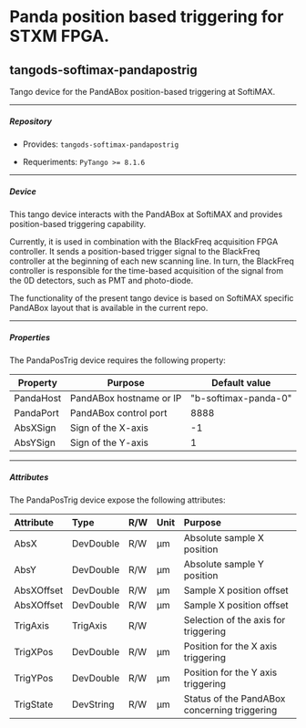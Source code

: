 # Panda position based triggering for STXM FPGA.

## tangods-softimax-pandapostrig


Tango device for the PandABox position-based triggering at SoftiMAX.


____________________________________________________________________________

##### Repository


- Provides: `tangods-softimax-pandapostrig`

- Requeriments: `PyTango >= 8.1.6`


____________________________________________________________________________

##### Device

This tango device interacts with the PandABox at SoftiMAX and provides position-based triggering capability.

Currently, it is used in combination with the BlackFreq acquisition FPGA controller. It sends a position-based trigger signal to the BlackFreq controller at the beginning of each new scanning line. In turn, the BlackFreq controller is responsible for the time-based acquisition of the signal from the 0D detectors, such as PMT and photo-diode.

The functionality of the present tango device is based on SoftiMAX specific PandABox layout that is available in the current repo.

____________________________________________________________________________

##### Properties

The PandaPosTrig device requires the following property:

| Property  | Purpose                 | Default value        |
| --------- | ----------------------- | -------------------- |
| PandaHost | PandABox hostname or IP | "b-softimax-panda-0" |
| PandaPort | PandABox control port   | 8888                 |
| AbsXSign  | Sign of the X-axis      | -1                   |
| AbsYSign  | Sign of the Y-axis      | 1                    |

____________________________________________________________________________

##### Attributes

The PandaPosTrig device expose the following attributes:

|   Attribute  |    Type   |  R/W | Unit | Purpose                                      |
|:------------ |:----------|:---- |:---- |:-------------------------------------------- |
| AbsX         | DevDouble | R/W  | µm   | Absolute sample X position                   |
| AbsY         | DevDouble | R/W  | µm   | Absolute sample Y position                   |
| AbsXOffset   | DevDouble | R/W  | µm   | Sample X position offset                     |
| AbsXOffset   | DevDouble | R/W  | µm   | Sample X position offset                     |
| TrigAxis     | TrigAxis  | R/W  |      | Selection of the axis for triggering         |
| TrigXPos     | DevDouble | R/W  | µm   | Position for the X axis triggering           |
| TrigYPos     | DevDouble | R/W  | µm   | Position for the Y axis triggering           |
| TrigState    | DevString | R/W  | µm   | Status of the PandABox concerning triggering |
